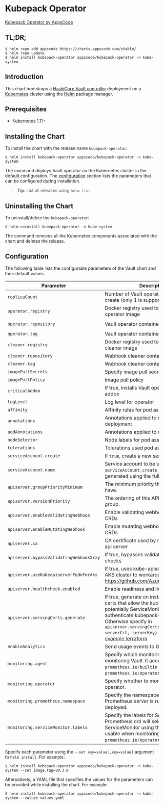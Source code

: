 # Kubepack Operator

[Kubepack Operator by AppsCode](https://github.com/kubepack/kubepack-operator)

## TL;DR;

```console
$ helm repo add appscode https://charts.appscode.com/stable/
$ helm repo update
$ helm install kubepack-operator appscode/kubepack-operator -n kube-system
```

## Introduction

This chart bootstraps a [HashiCorp Vault controller](https://github.com/kubepack/kubepack-operator) deployment on a [Kubernetes](http://kubernetes.io) cluster using the [Helm](https://helm.sh) package manager.

## Prerequisites

- Kubernetes 1.11+

## Installing the Chart

To install the chart with the release name `kubepack-operator`:

```console
$ helm install kubepack-operator appscode/kubepack-operator -n kube-system
```

The command deploys Vault operator on the Kubernetes cluster in the default configuration. The [configuration](#configuration) section lists the parameters that can be configured during installation.

> **Tip**: List all releases using `helm list`

## Uninstalling the Chart

To uninstall/delete the `kubepack-operator`:

```console
$ helm uninstall kubepack-operator -n kube-system
```

The command removes all the Kubernetes components associated with the chart and deletes the release.

## Configuration

The following table lists the configurable parameters of the Vault chart and their default values.

| Parameter                               | Description                                                                                                                                                                                                                                                                                                                                                 | Default                                                   |
| --------------------------------------- | ----------------------------------------------------------------------------------------------------------------------------------------------------------------------------------------------------------------------------------------------------------------------------------------------------------------------------------------------------------- | --------------------------------------------------------- |
| `replicaCount`                          | Number of Vault operator replicas to create (only 1 is supported)                                                                                                                                                                                                                                                                                           | `1`                                                       |
| `operator.registry`                     | Docker registry used to pull Vault operator image                                                                                                                                                                                                                                                                                                           | `kubevault`                                               |
| `operator.repository`                   | Vault operator container image                                                                                                                                                                                                                                                                                                                              | `kubepack-operator`                                          |
| `operator.tag`                          | Vault operator container image tag                                                                                                                                                                                                                                                                                                                          | `v0.3.0`                                                   |
| `cleaner.registry`                      | Docker registry used to pull Webhook cleaner image                                                                                                                                                                                                                                                                                                          | `appscode`                                                |
| `cleaner.repository`                    | Webhook cleaner container image                                                                                                                                                                                                                                                                                                                             | `kubectl`                                                 |
| `cleaner.tag`                           | Webhook cleaner container image tag                                                                                                                                                                                                                                                                                                                         | `v1.11`                                                   |
| `imagePullSecrets`                      | Specify image pull secrets                                                                                                                                                                                                                                                                                                                                  | `[]`                                                      |
| `imagePullPolicy`                       | Image pull policy                                                                                                                                                                                                                                                                                                                                           | `IfNotPresent`                                            |
| `criticalAddon`                         | If true, installs Vault operator as critical addon                                                                                                                                                                                                                                                                                                          | `false`                                                   |
| `logLevel`                              | Log level for operator                                                                                                                                                                                                                                                                                                                                      | `3`                                                       |
| `affinity`                              | Affinity rules for pod assignment                                                                                                                                                                                                                                                                                                                           | `{}`                                                      |
| `annotations`                           | Annotations applied to operator deployment                                                                                                                                 | `{}`                                                      |
| `podAnnotations`                        | Annotations applied to operator pod(s)                                                                                                                                     | `{}`                                                      |
| `nodeSelector`                          | Node labels for pod assignment                                                                                                                                                                                                                                                                                                                              | `{}`                                                      |
| `tolerations`                           | Tolerations used pod assignment                                                                                                                                                                                                                                                                                                                             | `{}`                                                      |
| `serviceAccount.create`                 | If `true`, create a new service account                                                                                                                                                                                                                                                                                                                     | `true`                                                    |
| `serviceAccount.name`                   | Service account to be used. If not set and `serviceAccount.create` is `true`, a name is generated using the fullname template                                                                                                                                                                                                                               | ``                                                        |
| `apiserver.groupPriorityMinimum`        | The minimum priority the group should have.                                                                                                                                                                                                                                                                                                                 | 10000                                                     |
| `apiserver.versionPriority`             | The ordering of this API inside of the group.                                                                                                                                                                                                                                                                                                               | 15                                                        |
| `apiserver.enableValidatingWebhook`     | Enable validating webhooks for Vault CRDs                                                                                                                                                                                                                                                                                                                   | true                                                      |
| `apiserver.enableMutatingWebhook`       | Enable mutating webhooks for Vault CRDs                                                                                                                                                                                                                                                                                                                     | true                                                      |
| `apiserver.ca`                          | CA certificate used by main Kubernetes api server                                                                                                                                                                                                                                                                                                           | `not-ca-cert`                                             |
| `apiserver.bypassValidatingWebhookXray` | If true, bypasses validating webhook xray checks                                                                                                                                                                                                                                                                                                            | `false`                                                   |
| `apiserver.useKubeapiserverFqdnForAks`  | If true, uses kube-apiserver FQDN for AKS cluster to workaround https://github.com/Azure/AKS/issues/522                                                                                                                                                                                                                                                     | `true`                                                    |
| `apiserver.healthcheck.enabled`         | Enable readiness and liveliness probes                                                                                                                                                                                                                                                                                                                      | `false`                                                   |
| `apiserver.servingCerts.generate`       | If true, generate on install/upgrade the certs that allow the kube-apiserver (and potentially ServiceMonitor) to authenticate kubepack-operator pods. Otherwise specify in `apiserver.servingCerts.{caCrt, serverCrt, serverKey}`. See also: [example terraform](https://github.com/kubepack/kubepack-operator/blob/master/charts/kubepack-operator/example-terraform.tf) | `true`                                                    |
| `enableAnalytics`                       | Send usage events to Google Analytics                                                                                                                                                                                                                                                                                                                       | `true`                                                    |
| `monitoring.agent`                      | Specify which monitoring agent to use for monitoring Vault. It accepts either `prometheus.io/builtin` or `prometheus.io/operator`.                                                                                                                                                                                                                   | `none`                                                    |
| `monitoring.operator`                   | Specify whether to monitor Vault operator.                                                                                                                                                                                                                                                                                                                  | `false`                                                   |
| `monitoring.prometheus.namespace`       | Specify the namespace where Prometheus server is running or will be deployed.                                                                                                                                                                                                                                                                               | Release namespace                                         |
| `monitoring.serviceMonitor.labels`      | Specify the labels for ServiceMonitor. Prometheus crd will select ServiceMonitor using these labels. Only usable when monitoring agent is `prometheus.io/operator`.                                                                                                                                                                                  | `app: <generated app name>` and `release: <release name>` |

Specify each parameter using the `--set key=value[,key=value]` argument to `helm install`. For example:

```console
$ helm install kubepack-operator appscode/kubepack-operator -n kube-system --set image.tag=v0.3.0
```

Alternatively, a YAML file that specifies the values for the parameters can be provided while
installing the chart. For example:

```console
$ helm install kubepack-operator appscode/kubepack-operator -n kube-system --values values.yaml
```
